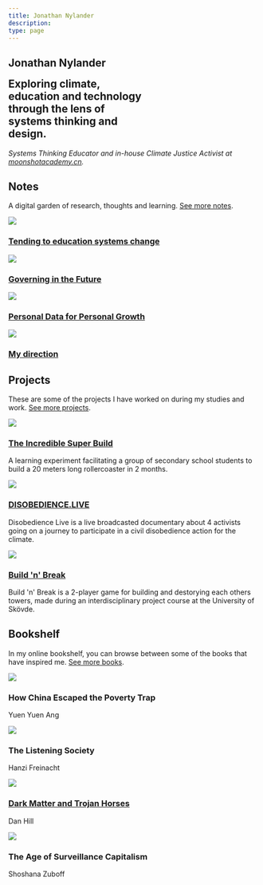 ```yaml
---
title: Jonathan Nylander
description: 
type: page
---
```


<section>

# Jonathan Nylander

<h2 style="font-style: normal; margin-top: 1.0rem; width: 55%;">Exploring climate, education and technology through the lens of systems thinking and design.</h2>

<i><p style="width: 100%;">Systems Thinking Educator and in-house Climate Justice Activist at <a href="https://en.moonshotacademy.cn" target="_blank" rel="noopener noreferrer">moonshotacademy.cn</a>.</p></i>

</section>

<section>

<h2>Notes</h2>
<p>A digital garden of research, thoughts and learning. <a href="/notes">See more notes</a>.</p>

<div class="list">
    <div class="thumbnail">
        <div class="smallThumbnail">
        <p><a href="/education-system-change"><img src="/media/markus-spiske-4PG6wLlVag4-unsplash.jpg"></a></p>
        <h3><a href="/education-system-change">Tending to education systems change</a></h3>
        </div>
    </div>
    <div class="thumbnail">
        <div class="smallThumbnail">
        <p><a href="/frameworks-future-institutions"><img src="/media/allec-gomes-NiBdIoXE2ag-unsplash.jpg"></a></p>
        <h3><a href="/frameworks-future-institutions">Governing in the Future</a></h3>
        </div>
    </div>
    <div class="thumbnail">
        <div class="smallThumbnail">
        <p><a href="/personal-data"><img src="/media/electronics.jpg"></a></p>
        <h3><a href="/personal-data">Personal Data for Personal Growth</a></h3>
        </div>
    </div>
    <div class="thumbnail">
        <div class="smallThumbnail">
        <p><a href="/my-direction"><img src="/media/allec-gomes-QUMcsNaL99E-unsplash.jpg"></a></p>
        <h3><a href="/my-direction">My direction</a></h3>
        </div>
    </div>
</div>

</section>


<section>

<h2>Projects</h2>
<p>These are some of the projects I have worked on during my studies and work. <a href="/projects">See more projects</a>.</p>

<div class="list">
    <div class="thumbnail">
        <div class="mediumThumbnail">
        <p><a href="/rollercoaster"><img src="/media/rollercoaster.JPG"></a></p>
        <h3><a href="/rollercoaster">The Incredible Super Build</a></h3>
        <p>A learning experiment facilitating a group of secondary school students to build a 20 meters long rollercoaster in 2 months.</p>
        </div>
    </div>
    <div class="thumbnail">
        <div class="mediumThumbnail">
        <p><a href="/disobedience-live"><img src="/media/disobedience2.jpg"></a></p>
        <h3><a href="/disobedience-live">DISOBEDIENCE.LIVE</a></h3>
        <p>Disobedience Live is a live broadcasted documentary about 4 activists going on a journey to participate in a civil disobedience action for the climate.</p>
        </div>
    </div>
    <div class="thumbnail">
        <div class="mediumThumbnail">
        <p><a href="/build-n-break"><img src="/media/bnb.jpg"></a></p>
        <h3><a href="/build-n-break">Build 'n' Break</a></h3>
        <p>Build 'n' Break is a 2-player game for building and destorying each others towers, made during an interdisciplinary project course at the University of Skövde.</p>
        </div>
    </div>
</div>

</section>


<section>

<h2>Bookshelf</h2>
<p>In my online bookshelf, you can browse between some of the books that have inspired me. <a href="/bookshelf">See more books</a>.</p>

<div class="list">
    <div class="thumbnail">
        <div class="smallThumbnail">
        <p><img src="/media/escaped-poverty-trap.jpg"></p>
        <h3>How China Escaped the Poverty Trap</h3>
        <p>Yuen Yuen Ang</p>
        </div>
    </div>
    <div class="thumbnail">
        <div class="smallThumbnail">
        <p><img src="/media/the-listening-society.jpg"></p>
        <h3>The Listening Society</h3>
        <p>Hanzi Freinacht</p>
        </div>
    </div>
    <div class="thumbnail">
        <div class="smallThumbnail">
        <p><a href="/dark-matter-and-trojan-horses"><img src="/media/dark-matter-and-trojan-horses.jpg"></a></p>
        <h3><a href="/dark-matter-and-trojan-horses">Dark Matter and Trojan Horses</a></h3>
        <p>Dan Hill</p>
        </div>
    </div>
    <div class="thumbnail">
        <div class="smallThumbnail">
        <p><img src="/media/surveillance-capitalism.jpg"></p>
        <h3>The Age of Surveillance Capitalism</h3>
        <p>Shoshana Zuboff</p>
        </div>
    </div>
</div>

</section>